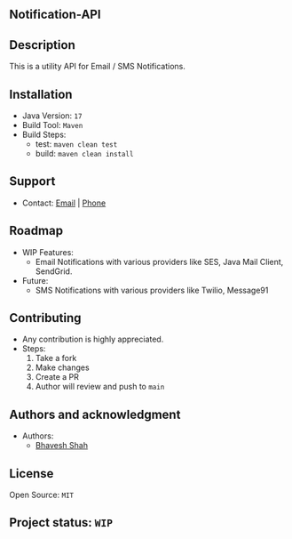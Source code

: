 ## Notification-API

## Description

This is a utility API for Email / SMS Notifications.

## Installation

* Java Version: `17`
* Build Tool: `Maven`
* Build Steps:
  * test: `maven clean test`
  * build: `maven clean install`

## Support

* Contact: [Email](info@digiborn.in) | [Phone](+919727184324)

## Roadmap

* WIP Features:
  * Email Notifications with various providers like SES, Java Mail Client, SendGrid.
* Future:
  * SMS Notifications with various providers like Twilio, Message91

## Contributing

* Any contribution is highly appreciated. 
* Steps:
  1. Take a fork
  2. Make changes
  3. Create a PR
  4. Author will review and push to `main`

## Authors and acknowledgment

* Authors:
  * [Bhavesh Shah](shah27bhavesh@gmail.com)

## License

Open Source: `MIT`

## Project status: `WIP`